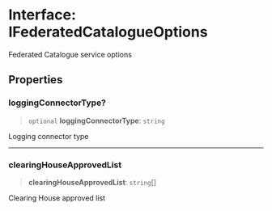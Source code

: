 # Interface: IFederatedCatalogueOptions

Federated Catalogue service options

## Properties

### loggingConnectorType?

> `optional` **loggingConnectorType**: `string`

Logging connector type

***

### clearingHouseApprovedList

> **clearingHouseApprovedList**: `string`[]

Clearing House approved list

